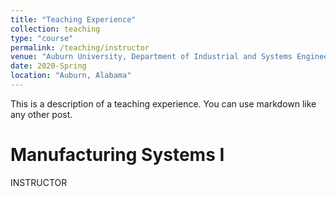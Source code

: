 ```yaml
---
title: "Teaching Experience"
collection: teaching
type: "course"
permalink: /teaching/instructor
venue: "Auburn University, Department of Industrial and Systems Engineering"
date: 2020-Spring
location: "Auburn, Alabama"
---
```


This is a description of a teaching experience. You can use markdown like any other post.

Manufacturing Systems I
======
INSTRUCTOR
